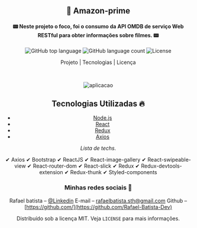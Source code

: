 <center>
<h2 align="center"> 
	🎥 Amazon-prime
</h2>
<h4 align="center"> 
	📟 Neste projeto o foco, foi o consumo da API OMDB de serviço Web RESTful para obter informações sobre filmes. 📟
</h4>

<p align="center">
  <img alt="GitHub top language" src="https://img.shields.io/github/languages/top/Rafael-Batista-Dev/amazon-prime">
  <img alt="GitHub language count" src="https://img.shields.io/github/languages/count/Rafael-Batista-Dev/amazon-prime">
  <img alt="License" src="https://img.shields.io/badge/license-MIT-brightgreen"> 
<p>

<p align="center">
  Projeto |
  Tecnologias |
  Licença
</p>
<p>&nbsp;&nbsp;</p>

![aplicacao](https://github.com/Rafael-Batista-Dev/amazon-prime/blob/master/src/imagens/amazon.gif)

## Tecnologias Utilizadas 🔥

- [Node.js](https://nodejs.org/en/)
- [React](https://reactjs.org)
- [Redux](https://redux.js.org/)
- [Axios](https://github.com/axios/axios)

_Lista de techs._

✔ Axios
✔ Bootstrap
✔ ReactJS
✔ React-image-gallery
✔ React-swipeable-view
✔ React-router-dom
✔ React-slick
✔ Redux
✔ Redux-devtools-extension
✔ Redux-thunk
✔ Styled-components

### Minhas redes sociais 🔗

Rafael batista – [@Linkedin](https://www.linkedin.com/in/rafael-batista-dev/)
E-mail – rafaelbatista.sth@gmail.com
Github –[https://github.com/](https://github.com/Rafael-Batista-Dev)

Distribuído sob a licença MIT. Veja `LICENSE` para mais informações.
